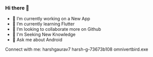 ### Hi there 👋

- 🔭 I’m currently working on a New App
- 🌱 I’m currently learning Flutter
- 👯 I’m looking to collaborate more on Github
- 🤔 I'm Seeking  New Knowledge
- 💬 Ask me about Android


Connect with me:
harshgaurav7 harsh-g-73673b108 omnivertbird.exe
